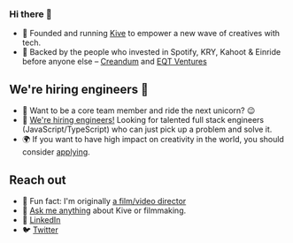 ### Hi there 👋

- 🌱 Founded and running [Kive](https://www.kive.ai) to empower a new wave of creatives with tech.
- 🚀 Backed by the people who invested in Spotify, KRY, Kahoot & Einride before anyone else – [Creandum](https://www.creandum.com/) and [EQT Ventures](https://eqtventures.com/)

## We're hiring engineers 🚀
- 🦄 Want to be a core team member and ride the next unicorn? 😉
- 👯 [We're hiring engineers!](https://www.kive.ai/jobs) Looking for talented full stack engineers (JavaScript/TypeScript) who can just pick up a problem and solve it.
- 🌍 If you want to have high impact on creativity in the world, you should consider [applying](https://www.kive.ai/jobs).

## Reach out

- 🎥 Fun fact: I'm originally [a film/video director](https://oloflindh.com)
- 💬 [Ask me anything](mailto:olof@kive.ai?subject=Engineer%20says%20hi%20👋&body=Hi%20there,) about Kive or filmmaking.
- 💼 [LinkedIn](https://www.linkedin.com/in/olindh/)
- 🐦 [Twitter](https://twitter.com/lindh)
